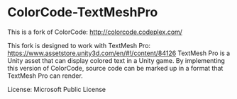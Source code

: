 # ColorCode-TextMeshPro

This is a fork of ColorCode: http://colorcode.codeplex.com/

This fork is designed to work with TextMesh Pro: https://www.assetstore.unity3d.com/en/#!/content/84126
TextMesh Pro is a Unity asset that can display colored text in a Unity game. By implementing this version of ColorCode, source code can be marked up in a format that TextMesh Pro can render.


License: Microsoft Public License
